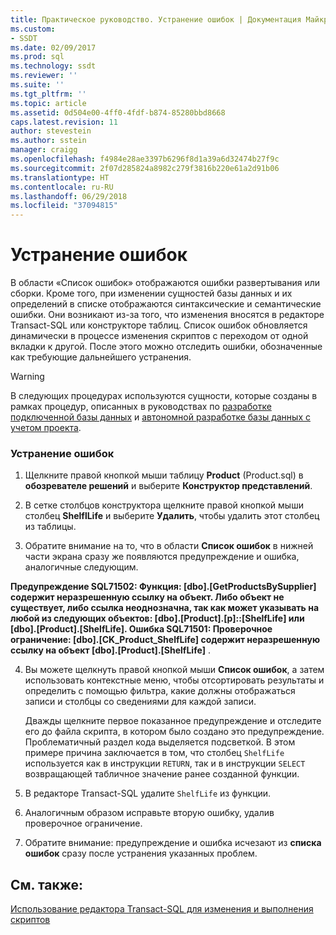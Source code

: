 ```yaml
---
title: Практическое руководство. Устранение ошибок | Документация Майкрософт
ms.custom:
- SSDT
ms.date: 02/09/2017
ms.prod: sql
ms.technology: ssdt
ms.reviewer: ''
ms.suite: ''
ms.tgt_pltfrm: ''
ms.topic: article
ms.assetid: 0d504e00-4ff0-4fdf-b874-85280bbd8668
caps.latest.revision: 11
author: stevestein
ms.author: sstein
manager: craigg
ms.openlocfilehash: f4984e28ae3397b6296f8d1a39a6d32474b27f9c
ms.sourcegitcommit: 2f07d285824a8982c279f3816b220e61a2d91b06
ms.translationtype: HT
ms.contentlocale: ru-RU
ms.lasthandoff: 06/29/2018
ms.locfileid: "37094815"
---
```

# <a name="how-to-fix-errors"></a>Устранение ошибок
В области «Список ошибок» отображаются ошибки развертывания или сборки. Кроме того, при изменении сущностей базы данных и их определений в списке отображаются синтаксические и семантические ошибки. Они возникают из-за того, что изменения вносятся в редакторе Transact\-SQL или конструкторе таблиц. Список ошибок обновляется динамически в процессе изменения скриптов с переходом от одной вкладки к другой. После этого можно отследить ошибки, обозначенные как требующие дальнейшего устранения.  
  
> [!WARNING]  
> В следующих процедурах используются сущности, которые созданы в рамках процедур, описанных в руководствах по [разработке подключенной базы данных](../ssdt/connected-database-development.md) и [автономной разработке базы данных с учетом проекта](../ssdt/project-oriented-offline-database-development.md).  
  
### <a name="to-fix-errors"></a>Устранение ошибок  
  
1.  Щелкните правой кнопкой мыши таблицу **Product** (Product.sql) в **обозревателе решений** и выберите **Конструктор представлений**.  
  
2.  В сетке столбцов конструктора щелкните правой кнопкой мыши столбец **ShelflLife** и выберите **Удалить**, чтобы удалить этот столбец из таблицы.  
  
3.  Обратите внимание на то, что в области **Список ошибок** в нижней части экрана сразу же появляются предупреждение и ошибка, аналогичные следующим.  
  
**Предупреждение SQL71502: Функция: [dbo].[GetProductsBySupplier] содержит неразрешенную ссылку на объект. Либо объект не существует, либо ссылка неоднозначна, так как может указывать на любой из следующих объектов: [dbo].[Product].[p]::[ShelfLife] или [dbo].[Product].[ShelfLife]. Ошибка SQL71501: Проверочное ограничение: [dbo].[CK_Product_ShelfLife] содержит неразрешенную ссылку на объект [dbo].[Product].[ShelfLife]** .  
  
4.  Вы можете щелкнуть правой кнопкой мыши **Список ошибок**, а затем использовать контекстные меню, чтобы отсортировать результаты и определить с помощью фильтра, какие должны отображаться записи и столбцы со сведениями для каждой записи.  
  
    Дважды щелкните первое показанное предупреждение и отследите его до файла скрипта, в котором было создано это предупреждение. Проблематичный раздел кода выделяется подсветкой. В этом примере причина заключается в том, что столбец `ShelfLife` используется как в инструкции `RETURN`, так и в инструкции `SELECT` возвращающей табличное значение ранее созданной функции.  
  
5.  В редакторе Transact\-SQL удалите `ShelfLife` из функции.  
  
6.  Аналогичным образом исправьте вторую ошибку, удалив проверочное ограничение.  
  
7.  Обратите внимание: предупреждение и ошибка исчезают из **списка ошибок** сразу после устранения указанных проблем.  
  
## <a name="see-also"></a>См. также:  
[Использование редактора Transact-SQL для изменения и выполнения скриптов](../ssdt/use-transact-sql-editor-to-edit-and-execute-scripts.md)  
  
